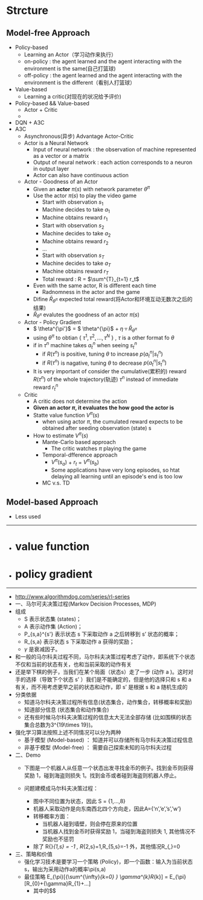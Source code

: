 # Strcture
## Model-free Approach
+ Policy-based
	+ Learning an Actor（学习动作来执行）
	+ on-policy : the agent learned and the agent interacting with the environment is the same(自己打篮球)
 	+ off-policy : the agent learned and the agent interacting with the environment is the different（看别人打篮球）
+ Value-based
	+ Learning a critic(对现在的状况给予评价)
+ Policy-based && Value-based
	+ Actor + Critic
	+ 
+ DQN + A3C
+ A3C
	+ Asynchronous(异步) Advantage Actor-Critic
	+ Actor is a Neural Network
		+ Input of neural network : the observation of machine represented as a vector or a matrix
		+ Output of neural network : each action corresponds to a neuron in output layer
		+ Actor can also have continuous action
	+ Actor - Goodness of an Actor
		+ Given an **actor** $\pi(s)$ with network parameter $\theta^\pi$
		+ Use the actor $\pi(s)$ to play the video game
			+ Start with observation $s_1$
			+ Machine decides to take $a_1$
			+ Machine obtains reward $r_1$
			+ Start with observation $s_2$
			+ Machine decides to take $a_2$
			+ Machine obtains reward $r_2$
			+ ...
			+ Start with observation $s_T$
			+ Machine decides to take $a_T$
			+ Machine obtains reward $r_T$
			+ Total reward : R = $\sum^{T}_{t=1} r_t$
		+ Even with the same actor, R is different each time
			+ Radnomness in the actor and the game
		+ Difine $\bar{R}_{\theta^\pi}$ expected total reward(将Actor和环境互动无数次之后的结果)
		+ $\bar{R}_{\theta^\pi}$ evalutes the goodness of an actor $\pi(s)$
	+ Actor - Policy Gradient
		+ $ \theta^{\pi'}$ = $ \theta^{\pi}$ + $\eta \triangledown \bar{R}_{\theta^\pi}$
		+ using $\theta^\pi$ to obtian { ${\tau^1,\tau^2,...,\tau^N}$ } , $\tau$ is a other format fo $\theta$
		+ if in $\tau^n$ machine takes $a^n_t$ when seeing $s^n_t$
			+ if $R(\tau^n)$ is positive, tuning $\theta$ to increase $p(a^n_t|s^n_t)$
			+ if $R(\tau^n)$ is nagative, tuning $\theta$ to decrease $p(a^n_t|s^n_t)$
		+ It is very important of consider the cumulative(累积的) reward $R(\tau^n)$ of the whole trajectory(轨迹) $\tau^n$ instead of immediate reward $r^n_t$
	+ Critic
		+ A critic does not determine the action
		+ **Given an actor $\pi$, it evaluates the how good the actor is**
		+ Statte value function $V^{\pi}(s)$
			+ when using actor $\pi$, the cumulated reward expects to be obtained after seeding observation (state) s
		+ How to estimate $V^{\pi}(s)$
			+ Mante-Carlo based approach
				+ The critic watches $\pi$ playing the game
			+ Temporal-dfference approach
				+ $V^{\pi}(s_a)$ + $r_t$ = $V^{\pi}(s_b)$
				+ Some applications have very long episodes, so htat delaying all learning until an episode's end is too low
			+ MC v.s. TD



## Model-based Approach
+ Less used



---

- # value function
- # policy gradient


---

- http://www.algorithmdog.com/series/rl-series
- 一、马尔可夫决策过程(Markov Decision Processes, MDP)
- 组成
  - S 表示状态集 (states)；
  - A 表示动作集 (Action)；
  - P_{s,a}^{s'} 表示状态 s 下采取动作 a 之后转移到 s’ 状态的概率；
  - R_{s,a} 表示状态 s 下采取动作 a 获得的奖励；
  - $\gamma$ 是衰减因子。
- 和一般的马尔科夫过程不同，马尔科夫决策过程考虑了动作，即系统下个状态不仅和当前的状态有关，也和当前采取的动作有关
- 还是举下棋的例子，当我们在某个局面（状态s）走了一步 (动作 a )。这时对手的选择（导致下个状态 s’ ）我们是不能确定的，但是他的选择只和 s 和 a 有关，而不用考虑更早之前的状态和动作，即 s’ 是根据 s 和 a 随机生成的
- 分类依据
  - 知道马尔科夫决策过程所有信息(状态集合，动作集合，转移概率和奖励)
  - 知道部分信息 (状态集合和动作集合)
  - 还有些时候马尔科夫决策过程的信息太大无法全部存储 (比如围棋的状态集合总数为3^{19\times 19})。
- 强化学习算法按照上述不同情况可以分为两种
  - 基于模型 (Model-based)  ： 知道并可以存储所有马尔科夫决策过程信息
  - 非基于模型 (Model-free) ： 需要自己探索未知的马尔科夫过程
- 二、Demo
  -   下图是一个机器人从任意一个状态出发寻找金币的例子。找到金币则获得奖励 1，碰到海盗则损失 1。找到金币或者碰到海盗则机器人停止。
    
  - 问题建模成马尔科夫决策过程：
    - 图中不同位置为状态，因此 S = {1,…,8}
    - 机器人采取动作是向东南西北四个方向走，因此A={‘n’,’e’,’s’,’w’}
    - 转移概率方面：
      - 当机器人碰到墙壁，则会停在原来的位置
      - 当机器人找到金币时获得奖励 1，当碰到海盗则损失 1, 其他情况不奖励也不惩罚
    - 除了 R{}_{1,s} = -1 , R_{2,s}=1,R_{5,s}=-1 外，其他情况R_{*,*}=0
- 三、策略和价值
  -  强化学习技术是要学习一个策略 (Policy)，即一个函数：输入为当前状态s，输出为采用动作a的概率\pi(s,a)
  - 最佳策略
    	E_{\pi}[{\sum^{\infty}_{k=0} } \gamma^{k}R_{k}] = E_{\pi}[R_{0}+{\gamma}R_{1}+...]
    - 其中的$$










